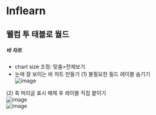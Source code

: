 # Inflearn 
## 웰컴 투 태블로 월드


##### 바 차트

* chart size 조정: 맞춤>전체보기
* 눈에 잘 보이는 바 차트 만들기
(1) 불필요한 필드 레이블 숨기기\
![image](https://user-images.githubusercontent.com/52664532/163207503-0c91753e-170a-473b-9550-9f246f43a656.png)

(2) 축 머리글 표시 해제 후 레이블 직접 붙이기\
![image](https://user-images.githubusercontent.com/52664532/163207026-e5aaaabe-33ce-43c8-9df9-405e91737358.png)\
![image](https://user-images.githubusercontent.com/52664532/163207343-b88076a4-b301-439f-9506-7df4e737b6b3.png)

